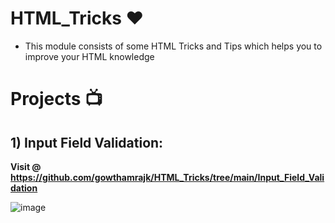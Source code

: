 # HTML_Tricks ❤️ 

- This module consists of some HTML Tricks and Tips which helps you to improve your HTML knowledge

# Projects 📺

## 1) Input Field Validation:

**Visit @ https://github.com/gowthamrajk/HTML_Tricks/tree/main/Input_Field_Validation**

![image](https://user-images.githubusercontent.com/43011442/115967063-20210880-a54e-11eb-8913-84db9f92746c.png)



